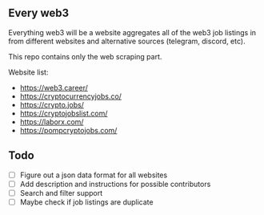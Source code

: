 ## Every web3
Everything web3 will be a website aggregates all of the web3 job listings in from different websites and alternative sources (telegram, discord, etc).

This repo contains only the web scraping part.

Website list:
- https://web3.career/
- https://cryptocurrencyjobs.co/
- https://crypto.jobs/
- https://cryptojobslist.com/
- https://laborx.com/
- https://pompcryptojobs.com/

## Todo

- [ ] Figure out a json data format for all websites
- [ ] Add description and instructions for possible contributors
- [ ] Search and filter support
- [ ] Maybe check if job listings are duplicate
